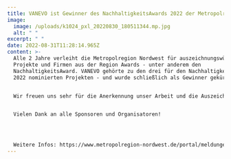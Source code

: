 ```yaml
---
title: VANEVO ist Gewinner des NachhaltigkeitsAwards 2022 der Metropolregion Nordwest!
image:
  image: /uploads/k1024_pxl_20220830_180511344.mp.jpg
  alt: " "
excerpt: " "
date: 2022-08-31T11:28:14.965Z
content: >-
  Alle 2 Jahre verleiht die Metropolregion Nordwest für auszeichnungswürdige
  Projekte und Firmen aus der Region Awards - unter anderem den
  NachhaltigkeitsAward. VANEVO gehörte zu den drei für den NachhaltigkeitsAward
  2022 nominierten Projekten - und wurde schließlich als Gewinner gekürt! 


  Wir freuen uns sehr für die Anerkennung unser Arbeit und die Auszeichnung mit diesem Preis! 


  Vielen Dank an alle Sponsoren und Organisatoren!




  Weitere Infos: https://www.metropolregion-nordwest.de/portal/meldungen/bunte-papierflieger-fuer-die-besten-im-nordwesten-900000345-10018.html?rubrik=900000005
---
```

